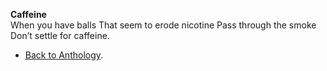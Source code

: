 **Caffeine**  
When you have balls
That seem to erode nicotine
Pass through the smoke
Don’t settle for caffeine.  

- <a href="https://kushalsamant.github.io/anthology.html">Back to Anthology</a>.  